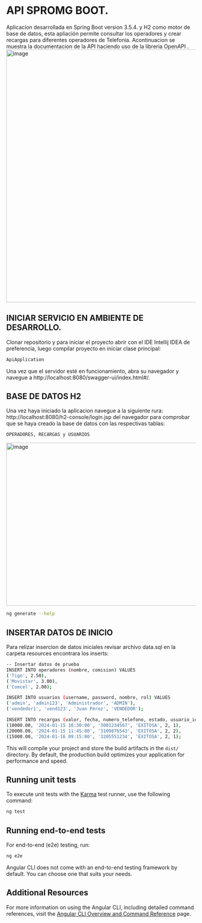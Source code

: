 # API SPROMG BOOT.

Aplicacíon desarrollada en Spring Boot version 3.5.4. y H2 como motor de base de datos, esta apliación permite consultar los operadores y crear recargas para diferentes operadores de Telefonía.
Acontinuacion se muestra la documentacion de la API haciendo uso de la libreria OpenAPI . <img width="1344" height="672" alt="image" src="https://github.com/user-attachments/assets/3054a6b9-fe15-4c53-bf3e-cd160b3ef9ab" />




## INICIAR SERVICIO EN AMBIENTE DE DESARROLLO.

Clonar repositorio y para iniciar el proyecto abrir con el IDE Intellij IDEA de preferencia, luego compilar proyecto en iniciar clase principal:

```bash
ApiApplication
```

Una vez que el servidor esté en funcionamiento, abra su navegador y navegue a http://localhost:8080/swagger-ui/index.html#/. 

## BASE DE DATOS H2

Una vez haya iniciado la aplicacion navegue a la siguiente rura: http://localhost:8080/h2-console/login.jsp del navegador para comprobar que se haya creado la base de datos con las respectivas tablas:

```bash
OPERADORES, RECARGAS y USUARIOS 
```

<img width="795" height="433" alt="image" src="https://github.com/user-attachments/assets/a46a7579-dc10-4e2a-8bf6-d3205dd8a25d" />


```bash
ng generate --help
```

## INSERTAR DATOS DE INICIO

Para relizar insercion de datos iniciales revisar archivo data.sql en la carpeta resources encontrara los inserts:

```bash
-- Insertar datos de prueba
INSERT INTO operadores (nombre, comision) VALUES
('Tigo', 2.50),
('Movistar', 3.00),
('Comcel', 2.00);

INSERT INTO usuarios (username, password, nombre, rol) VALUES
('admin', 'admin123', 'Administrador', 'ADMIN'),
('vendedor1', 'vend123', 'Juan Pérez', 'VENDEDOR');

INSERT INTO recargas (valor, fecha, numero_telefono, estado, usuario_id, operador_id) VALUES
(10000.00, '2024-01-15 10:30:00', '3001234567', 'EXITOSA', 2, 1),
(20000.00, '2024-01-15 11:45:00', '3109876543', 'EXITOSA', 2, 2),
(15000.00, '2024-01-16 09:15:00', '3205551234', 'EXITOSA', 2, 1);
```

This will compile your project and store the build artifacts in the `dist/` directory. By default, the production build optimizes your application for performance and speed.

## Running unit tests

To execute unit tests with the [Karma](https://karma-runner.github.io) test runner, use the following command:

```bash
ng test
```

## Running end-to-end tests

For end-to-end (e2e) testing, run:

```bash
ng e2e
```

Angular CLI does not come with an end-to-end testing framework by default. You can choose one that suits your needs.

## Additional Resources

For more information on using the Angular CLI, including detailed command references, visit the [Angular CLI Overview and Command Reference](https://angular.dev/tools/cli) page.

